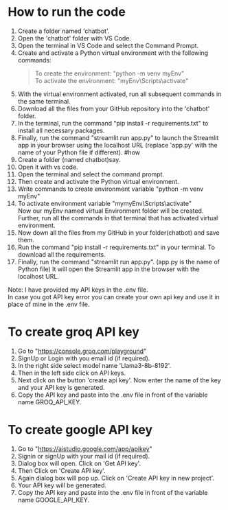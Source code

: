 # How to run the code
1. Create a folder named 'chatbot'.
2. Open the 'chatbot' folder with VS Code.
3. Open the terminal in VS Code and select the Command Prompt.
4. Create and activate a Python virtual environment with the following commands:
   >To create the environment: "python -m venv myEnv"     
   >To activate the environment: "myEnv\Scripts\activate"
5. With the virtual environment activated, run all subsequent commands in the same terminal.
6. Download all the files from your GitHub repository into the 'chatbot' folder.
7. In the terminal, run the command "pip install -r requirements.txt" to install all necessary 
   packages.
8. Finally, run the command "streamlit run app.py" to launch the Streamlit app in your browser 
   using the localhost URL (replace 'app.py' with the name of your Python file if different).
   #how
1. Create a folder (named chatbot)say.
2. Open it with vs code.
3. Open the terminal and select the command prompt.
4.  Then create and activate the Python virtual environment.
5.  Write commands to create environment variable "python -m venv myEnv"
6.  To activate environment variable "mymyEnv\Scripts\activate"                                                                                                                                                     
   Now our myEnv named virtual Environment folder will be created.
   Further, run all the commands in that terminal that has activated virtual environment.
7. Now down all the files from my GitHub in your folder(chatbot) and save them.
8. Run  the command "pip install -r requirements.txt" in your terminal. To download all the 
   requirements.
9. Finally, run the command "streamlit run app.py". (app.py is the name of Python file)
   It will open the Streamlit app  in the browser with the localhost URL.

Note: I have provided my API keys in the .env file.                                                                                                                                                                    
In case you got API key error you can create your own api key and use it in place of mine in the .env file.
# To create groq API key
1. Go to "https://console.groq.com/playground"
2. SignUp or Login with you email id (if required).
3. In the right side select model name 'Llama3-8b-8192'.
4. Then in the left side click on API keys.
5. Next click on the button 'create api key'. Now enter the name of the key and your API key is generated.
6. Copy the API key and paste into the .env file in front of the variable name GROQ_API_KEY.

# To create google API key
1. Go to "https://aistudio.google.com/app/apikey"
2. Signin or signUp with your mail id (if required).
3. Dialog box will open. Click on 'Get API key'.
4. Then Click on 'Create API key'.
5. Again dialog box will pop up. Click on 'Create API key in new project'.
6. Your API key will be generated.
7. Copy the API key and paste into the .env file in front of the variable name GOOGLE_API_KEY.





